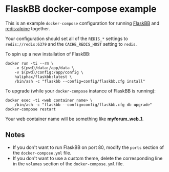 # FlaskBB docker-compose example

This is an example `docker-compose` configuration for running
[FlaskBB](https://github.com/sh4nks/flaskbb/) and
[redis:alpine](https://hub.docker.com/r/library/redis/tags/alpine/) together.

Your configuration should set all of the `REDIS_*` settings to
`redis://redis:6379` and the `CACHE_REDIS_HOST` setting to `redis`.

To spin up a new installation of FlaskBB:

````
docker run -ti --rm \
	-v $(pwd)/data:/app/data \
	-v $(pwd)/config:/app/config \
	haliphax/flaskbb:latest \
	/bin/ash -c "flaskbb --config=config/flaskbb.cfg install"
````

To upgrade (while your `docker-compose` instance of FlaskBB is running):

````
docker exec -ti <web container name> \
	/bin/ash -c "flaskbb --config=config/flaskbb.cfg db upgrade"
docker-compose restart
````

Your web container name will be something like **myforum_web_1**.

## Notes

- If you don't want to run FlaskBB on port 80, modify the `ports`
section of the `docker-compose.yml` file.
- If you don't want to use a custom theme, delete the corresponding line
in the `volumes` section of the `docker-compose.yml` file.
